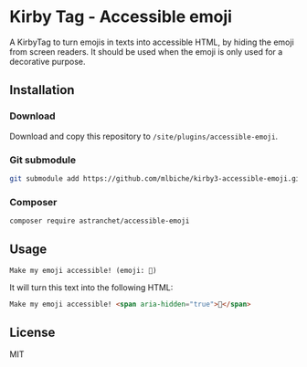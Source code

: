 # Kirby Tag - Accessible emoji

A KirbyTag to turn emojis in texts into accessible HTML, by hiding the emoji from screen readers. It should be used when the emoji is only used for a decorative purpose.

## Installation

### Download

Download and copy this repository to `/site/plugins/accessible-emoji`.

### Git submodule

```bash
git submodule add https://github.com/mlbiche/kirby3-accessible-emoji.git site/plugins/accessible-emoji
```

### Composer

```bash
composer require astranchet/accessible-emoji
```

## Usage

```
Make my emoji accessible! (emoji: 🎉)
```

It will turn this text into the following HTML:

```html
Make my emoji accessible! <span aria-hidden="true">🎉</span>
```

## License

MIT

